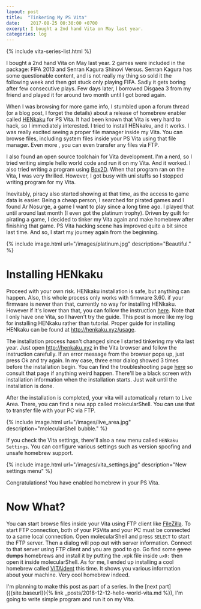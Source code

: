 ```yaml
---
layout: post
title:  "Tinkering My PS Vita"
date:    2017-08-25 00:30:00 +0700
excerpt: I bought a 2nd hand Vita on May last year.
categories: log
---
```

{% include vita-series-list.html %}

I bought a 2nd hand Vita on May last year. 2 games were included in the package: FIFA 2013 and Senran Kagura Shinovi Versus. Senran Kagura has some questionable content, and is not really my thing so sold it the following week and then got stuck only playing FIFA. Sadly it gets boring after few consecutive plays. Few days later, I borrowed Disgaea 3 from my friend and played it for around two month until I got bored again.

When I was browsing for more game info, I stumbled upon a forum thread (or a blog post, I forget the details) about a release of homebrew enabler called [HENkaku](http://henkaku.xyz) for PS Vita. It had been known that Vita is very hard to hack, so I immediately interested. I tried to install HENkaku, and it works. I was really excited seeing a proper file manager inside my Vita. You can browse files, including system files inside your PS Vita using that file manager. Even more , you can even transfer any files via FTP.

I also found an open source toolchain for Vita development. I'm a nerd, so I tried writing simple hello world code and run it on my Vita. And it worked. I also tried writing a program using [Box2D](https://github.com/erincatto/Box2D). When that program ran on the Vita, I was very thrilled. However, I got busy with uni stuffs so I stopped writing program for my Vita.

Inevitably, piracy also started showing at that time, as the access to game data is easier. Being a cheap person, I searched for pirated games and I found Ar Nosurge, a game I want to play since a long time ago. I played that until around last month (I even got the platinum trophy). Driven by guilt for pirating a game, I decided to tinker my Vita again and make homebrew after finishing that game. PS Vita hacking scene has improved quite a bit since last time. And so, I start my journey again from the beginning.

{% include image.html url="/images/platinum.jpg" description="Beautiful." %}

# Installing HENkaku
Proceed with your own risk. HENkaku installation is safe, but anything can happen. Also, this whole process only works with firmware 3.60. if your firmware is newer than that, currently no way for installing HENkaku. However if it's lower than that, you can follow the instruction [here](http://henkaku.xyz/usage/). Note that I only have one Vita, so I haven't try the guide. This post is more like my log for installing HENkaku rather than tutorial. Proper guide for installing HENkaku can be found at <http://henkaku.xyz/usage>.

The installation process hasn't changed since I started tinkering my vita last year. Just open <http://henkaku.xyz> in the Vita browser and follow the instruction carefully. If an error message from the browser pops up, just press Ok and try again. In my case, three error dialog showed 3 times before the installation begin. You can find the troubleshooting page [here](http://henkaku.xyz/usage) so consult that page if anything weird happen. There'll be a black screen with installation information when the installation starts. Just wait until the installation is done.

After the installation is completed, your vita will automatically return to Live Area. There, you can find a new app called molecularShell. You can use that to transfer file with your PC via FTP.

{% include image.html url="/images/live_area.jpg" description="molecularShell bubble." %}

If you check the Vita settings, there'll also a new menu called `HENkaku Settings`. You can configure various settings such as version spoofing and unsafe homebrew support.

{% include image.html url="/images/vita_settings.jpg" description="New settings menu" %}

Congratulations! You have enabled homebrew in your PS Vita.

# Now What?
You can start browse files inside your Vita using FTP client like [FileZilla](https://filezilla-project.org/). To start FTP connection, both of your PSVita and your PC must be connected to a same local connection. Open molecularShell and press `SELECT` to start the FTP server. Then a dialog will pop out with server information. Connect to that server using FTP client and you are good to go. Go find some ~~game dumps~~ homebrews and install it by putting the .vpk file inside `ux0:` then open it inside molecularShell. As for me, I ended up installing a cool homebrew called [VITAident](https://github.com/joel16/VITAident) this time. It shows you various information about your machine. Very cool homebrew indeed.

I'm planning to make this post as part of a series. In the [next part]({{site.baseurl}}{% link _posts/2018-12-12-hello-world-vita.md %}), I'm going to write simple program and run it on my Vita.
